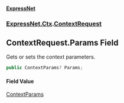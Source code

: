 #### [ExpressNet](ExpressNet.md 'ExpressNet')
### [ExpressNet.Ctx](ExpressNet.Ctx.md 'ExpressNet.Ctx').[ContextRequest](ExpressNet.Ctx.ContextRequest.md 'ExpressNet.Ctx.ContextRequest')

## ContextRequest.Params Field

Gets or sets the context parameters.

```csharp
public ContextParams? Params;
```

#### Field Value
[ContextParams](ExpressNet.Ctx.ContextParams.md 'ExpressNet.Ctx.ContextParams')